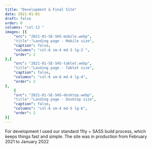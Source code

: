 ```yaml
---
title: "Development & Final Site"
date: 2021-01-01
draft: false
order: 0
columns: "col-12 "
images: [{
	"src": "2021-01-SE-SHS-mobile.webp",
    "title":"Landing page - Mobile size",
    "caption": false,
    "columns": "col-6 sm-4 md-3 lg-2 ",
    "order": 2
},{
	"src": "2021-01-SE-SHS-tablet.webp",
    "title":"Landing page - Tablet size",
    "caption": false,
    "columns": "col-6 sm-6 md-4 lg-4",
    "order": 2
},
	{
	"src": "2021-01-SE-SHS-desktop.webp",
    "title":"Landing page - Desktop size",
    "caption": false,
    "columns": "col-6 sm-4 md-5 lg-6",
    "order": 2
}]
---
```

For development I used our standard 11ty + SASS build process, which keeps things fast and simple. The site was in production from February 2021 to January 2022